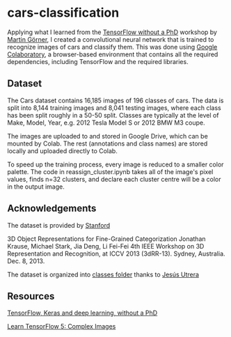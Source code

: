 # cars-classification
Applying what I learned from the [TensorFlow without a PhD](https://www.eventbrite.com/e/workshop-tensorflow-without-a-phd-by-martin-gorner-google-tickets-63597698428#) workshop by [Martin Görner](https://twitter.com/martin_gorner), I created a convolutional neural network that is trained to recognize images of cars and classify them. 
This was done using [Google Colaboratory](https://colab.research.google.com/), a browser-based environment that contains all the required dependencies, including TensorFlow and the required libraries.


## Dataset
The Cars dataset contains 16,185 images of 196 classes of cars. The data is split into 8,144 training images and 8,041 testing images, where each class has been split roughly in a 50-50 split. Classes are typically at the level of Make, Model, Year, e.g. 2012 Tesla Model S or 2012 BMW M3 coupe.

The images are uploaded to and stored in Google Drive, which can be mounted by Colab. The rest (annotations and class names) are stored locally and uploaded directly to Colab.

To speed up the training process, every image is reduced to a smaller color palette. The code in reassign_cluster.ipynb takes all of the image's pixel values, finds n=32 clusters, and declare each cluster centre will be a color in the output image.


## Acknowledgements
The dataset is provided by [Stanford](http://ai.stanford.edu/~jkrause/cars/car_dataset.html)

3D Object Representations for Fine-Grained Categorization
Jonathan Krause, Michael Stark, Jia Deng, Li Fei-Fei
4th IEEE Workshop on 3D Representation and Recognition, at ICCV 2013 (3dRR-13). Sydney, Australia. Dec. 8, 2013.   

The dataset is organized into [classes folder](https://www.kaggle.com/jutrera/stanford-car-dataset-by-classes-folder) thanks to [Jesús Utrera](https://www.kaggle.com/jutrera) 


## Resources
[TensorFlow, Keras and deep learning, without a PhD](https://codelabs.developers.google.com/codelabs/cloud-tensorflow-mnist)

[Learn TensorFlow 5: Complex Images](https://codelabs.developers.google.com/codelabs/tensorflow-lab5-compleximages)

